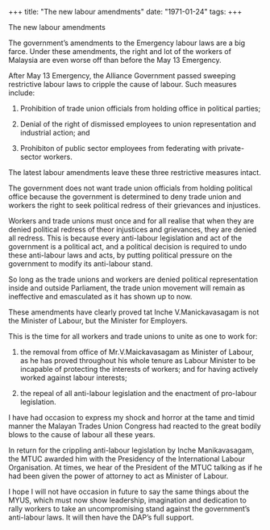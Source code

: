 +++ 
title: "The new labour amendments"
date: "1971-01-24"
tags:
+++

The new labour amendments

The government’s amendments to the Emergency labour laws are a big farce. Under these amendments, the right and lot of the workers of Malaysia are even worse off than before the May 13 Emergency.

After May 13 Emergency, the Alliance Government passed sweeping restrictive labour laws to cripple the cause of labour. Such measures include:

1. Prohibition of trade union officials from holding office in political parties;

2. Denial of the right of dismissed employees to union representation and industrial action; and 

3. Prohibiton of public sector employees from federating with private-sector workers.

The latest labour amendments leave these three restrictive measures intact.</u>

The government does not want trade union officials from holding political office because the government is determined to deny trade union and workers the right to seek political redress of their grievances and injustices.

Workers and trade unions must once and for all realise that when they are denied political redress of theor injustices and grievances, they are denied all redress. This is because every anti-labour legislation and act of the government is a political act, and a political decision is required to undo these anti-labour laws and acts, by putting political pressure on the government to modify its anti-labour stand.

So long as the trade unions and workers are denied political representation inside and outside Parliament, the trade union movement will remain as ineffective and emasculated as it has shown up to now.

These amendments have clearly proved tat Inche V.Manickavasagam is not the Minister of Labour, but the Minister for Employers.

This is the time for all workers and trade unions to unite as one to work for:

1. the removal from office of Mr.V.Maickavasagam as Minister of Labour, as he has proved throughout his whole tenure as Labour Minister to be incapable of protecting the interests of workers; and for having actively worked against labour interests;

2. the repeal of all anti-labour legislation and the enactment of pro-labour legislation.

I have had occasion to express my shock and horror at the tame and timid manner the Malayan Trades Union Congress had reacted to the great bodily blows to the cause of labour all these years.

In return for the crippling anti-labour legislation by Inche Manikavasagam, the MTUC awarded him with the Presidency of the International Labour Organisation. At times, we hear of the President of the MTUC talking as if he had been given the power of attorney to act as Minister of Labour.

I hope I will not have occasion in future to say the same things about the MYUS, which must now show leadership, imagination and dedication to rally workers to take an uncompromising stand against the government’s anti-labour laws. It will then have the DAP’s full support.
 
